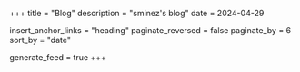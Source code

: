 +++
title = "Blog"
description = "sminez's blog"
date = 2024-04-29

insert_anchor_links = "heading"
paginate_reversed = false
paginate_by = 6
sort_by = "date"

generate_feed = true
+++

<!--
-----BEGIN GEEK CODE BLOCK-----
Version: 3.1
GCS/E/M/S d- s:-
a>+>++>+++>? C++++$
UL++$ P-(--) L++$ E---
w--- R+ e++>++++>+++++ r+++
------END GEEK CODE BLOCK------
-->
